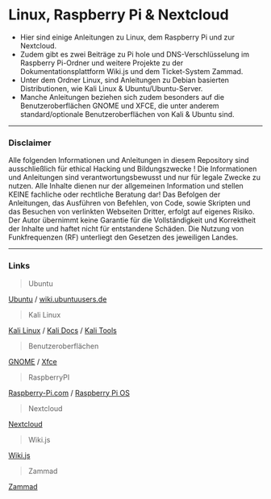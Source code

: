 # Linux, Raspberry Pi & Nextcloud

- Hier sind einige Anleitungen zu Linux, dem Raspberry Pi und zur Nextcloud.
- Zudem gibt es zwei Beiträge zu Pi hole und DNS-Verschlüsselung im Raspberry Pi-Ordner und weitere Projekte zu der Dokumentationsplattform Wiki.js und dem Ticket-System Zammad.
- Unter dem Ordner Linux, sind Anleitungen zu Debian basierten Distributionen, wie Kali Linux & Ubuntu/Ubuntu-Server.
- Manche Anleitungen beziehen sich zudem besonders auf die Benutzeroberflächen GNOME und XFCE, die unter anderem standard/optionale Benutzeroberflächen von Kali & Ubuntu sind.


-----------------------------------------------------------------------------------------------------------------------------------------------------------------------------------------------------------------------------------

### Disclaimer
Alle folgenden Informationen und Anleitungen in diesem Repository sind ausschließlich für ethical Hacking und Bildungszwecke !
Die Informationen und Anleitungen sind verantwortungsbewusst und nur für legale Zwecke zu nutzen.
Alle Inhalte dienen nur der allgemeinen Information und stellen KEINE fachliche oder rechtliche Beratung dar!
Das Befolgen der Anleitungen, das Ausführen von Befehlen, von Code, sowie Skripten und das Besuchen von verlinkten Webseiten Dritter, erfolgt auf eigenes Risiko.
Der Autor übernimmt keine Garantie für die Vollständigkeit und Korrektheit der Inhalte und haftet nicht für entstandene Schäden.
Die Nutzung von Funkfrequenzen (RF) unterliegt den Gesetzen des jeweiligen Landes.

-----------------------------------------------------------------------------------------------------------------------------------------------------------------------------------------------------------------------------------


### Links
> Ubuntu

[Ubuntu](https://ubuntu.com/) / [wiki.ubuntuusers.de](https://wiki.ubuntuusers.de/Startseite/)


> Kali Linux

[Kali Linux](https://www.kali.org/) / [Kali Docs](https://www.kali.org/docs/) / [Kali Tools](https://www.kali.org/tools/)


> Benutzeroberflächen

[GNOME](https://www.gnome.org/) / [Xfce](https://www.xfce.org/)


> RaspberryPI

[Raspberry-Pi.com](https://www.raspberrypi.com/) / [Raspberry Pi OS](https://www.raspberrypi.com/software/)


> Nextcloud

[Nextcloud](https://nextcloud.com/)


> Wiki.js

[Wiki.js](https://js.wiki/)


> Zammad

[Zammad](https://zammad.com/)
